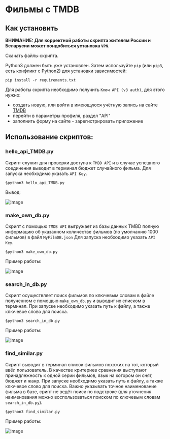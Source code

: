 # Фильмы с TMDB


## Как установить
**ВНИМАНИЕ: Для корректной работы скрипта жителям России и Беларусии может пондобиться установка `VPN`.**

Скачать файлы скрипта.

Python3 должен быть уже установлен. 
Затем используйте `pip` (или `pip3`, есть конфликт с Python2) для установки зависимостей:
```
pip install -r requirements.txt
```
Для работы скрипта необходимо получить `Ключ API (v3 auth)`, для этого нужно:
* создать новую, или войти в имеющуюся учётную запись на сайте  [TMDB](https://www.themoviedb.org/)
* перейти в параметры профиля, раздел "API"
* заполнить форму на сайте - зарегистрировать приложение

## Использование скриптов:

### hello_api_TMDB.py

Скрипт служит для проверки доступа к `TMBD API` и в случае успешного соединения выводит в терминал бюджет случайного фильма.
Для запуска необходимо указать `API Key`.
```
$python3 hello_api_TMDB.py
```
Вывод:

![image](https://user-images.githubusercontent.com/67222917/210055851-ff0860b7-ea2d-455b-8813-e61fd8e085a2.png)


### make_own_db.py
Скрипт с помощью `TMDB API` выгружает из базы данных TMBD полную информацию об указанном количестве фильмов (по умолчанию 1000 фильмов) в файл `MyFilmDB.json`
Для запуска необходимо указать `API Key`.

```
$python3 make_own_db.py
```
Пример работы:

![image](https://user-images.githubusercontent.com/67222917/210054875-63ce84e8-84cc-4472-82a1-0af0394b8871.png)

### search_in_db.py

Скрипт осуществляет поиск фильмов по ключевым словам в файле полученном с помощью `make_own_db.py` и выводит их списком в терминал.
При запуске необходимо указать путь к файлу, а также ключевое слово для поиска.
```
$python3 search_in_db.py
```

Пример работы:

![image](https://user-images.githubusercontent.com/67222917/210057747-d3eefb4b-88a9-4b61-a0e2-40265ef533eb.png)

### find_similar.py

Скрипт выводит в терминал список фильмов похожих на тот, который ввёл пользователь. В качестве критериев сравнения выступают принадлежность к одной серии фильмов, язык на котором он снят, бюджет и жанр.
При запуске необходимо указать путь к файлу, а также ключевое слово для поиска.
Важно указывать точное наименование фильма в базе, срипт не ведёт поиск по подстроке (для уточнения наименования можно воспользоваться поиском по ключевым словам `search_in_db.py`).
```
$python3 find_similar.py
```

Пример работы:

![image](https://user-images.githubusercontent.com/67222917/210059574-a0e8b7d1-2450-43ba-8f0f-02faa2e4e83a.png)






